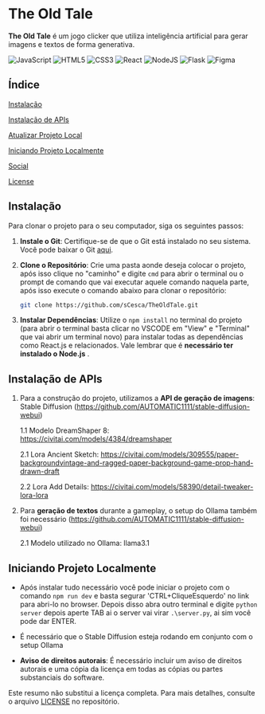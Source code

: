 # The Old Tale

**The Old Tale** é um jogo clicker que utiliza inteligência artificial para gerar imagens e textos de forma generativa.

![JavaScript](https://img.shields.io/badge/javascript-%23323330.svg?style=for-the-badge&logo=javascript&logoColor=%23F7DF1E)
![HTML5](https://img.shields.io/badge/html5-%23E34F26.svg?style=for-the-badge&logo=html5&logoColor=white)
![CSS3](https://img.shields.io/badge/css3-%231572B6.svg?style=for-the-badge&logo=css3&logoColor=white)
![React](https://img.shields.io/badge/react-%2320232a.svg?style=for-the-badge&logo=react&logoColor=%2361DAFB)
![NodeJS](https://img.shields.io/badge/node.js-6DA55F?style=for-the-badge&logo=node.js&logoColor=white)
![Flask](https://img.shields.io/badge/flask-%23000.svg?style=for-the-badge&logo=flask&logoColor=white)
![Figma](https://img.shields.io/badge/figma-%23F24E1E.svg?style=for-the-badge&logo=figma&logoColor=white)

## Índice

[Instalação](#instalação)

[Instalação de APIs](#instalação-de-apis)

[Atualizar Projeto Local](#atualizar-projeto-local)

[Iniciando Projeto Localmente](#iniciando-projeto-localmente)


[Social](#social)

[License](#license)

## Instalação

Para clonar o projeto para o seu computador, siga os seguintes passos:

1. **Instale o Git**: Certifique-se de que o Git está instalado no seu sistema. Você pode baixar o Git [aqui](https://git-scm.com/downloads).

2. **Clone o Repositório**: Crie uma pasta aonde deseja colocar o projeto, após isso clique no "caminho" e digite ```cmd``` para abrir o terminal ou o prompt de comando que vai executar aquele comando naquela parte, após isso execute o comando abaixo para clonar o repositório:

   ```bash
   git clone https://github.com/sCesca/TheOldTale.git

3. **Instalar Dependências**: Utilize o ```npm install``` no terminal do projeto (para abrir o terminal basta clicar no VSCODE em "View" e "Terminal" que vai abrir um terminal novo) para instalar todas as dependências como React.js e relacionados. Vale lembrar que é **necessário ter instalado o Node.js** .

## Instalação de APIs

1. Para a construção do projeto, utilizamos a **API de geração de imagens**: Stable Diffusion (https://github.com/AUTOMATIC1111/stable-diffusion-webui)

   1.1 Modelo DreamShaper 8: https://civitai.com/models/4384/dreamshaper

   2.1 Lora Ancient Sketch: https://civitai.com/models/309555/paper-backgroundvintage-and-ragged-paper-background-game-prop-hand-drawn-draft

   2.2 Lora Add Details: https://civitai.com/models/58390/detail-tweaker-lora-lora
   
3. Para **geração de textos** durante a gameplay, o setup do Ollama também foi necessário (https://github.com/AUTOMATIC1111/stable-diffusion-webui)

   2.1 Modelo utilizado no Ollama: llama3.1

## Iniciando Projeto Localmente

- Após instalar tudo necessário você pode iniciar o projeto com o comando ```npm run dev``` e basta segurar 'CTRL+CliqueEsquerdo' no link para abri-lo no browser. Depois disso abra outro terminal e digite ```python server``` depois aperte TAB ai o server vai virar ```.\server.py```, ai sim você pode dar ENTER.

- É necessário que o Stable Diffusion esteja rodando em conjunto com o setup Ollama

- **Aviso de direitos autorais**: É necessário incluir um aviso de direitos autorais e uma cópia da licença em todas as cópias ou partes substanciais do software.

Este resumo não substitui a licença completa. Para mais detalhes, consulte o arquivo [LICENSE](LICENSE) no repositório.

